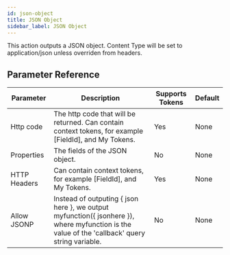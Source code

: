 ```yaml
---
id: json-object
title: JSON Object
sidebar_label: JSON Object
---
```



This action outputs a JSON object. Content Type will be set to application/json unless overriden from headers.

## Parameter Reference
| Parameter | Description | Supports Tokens | Default |
| -- | -- | -- | -- |
| Http code | The http code that will be returned. Can contain context tokens, for example [FieldId], and My Tokens. | Yes | None |
| Properties | The fields of the JSON object. | No | None |
| HTTP Headers | Can contain context tokens, for example [FieldId], and My Tokens. | Yes | None |
| Allow JSONP | Instead of outputing { json here }, we output myfunction({ jsonhere }), where myfunction is the value of the 'callback' query string variable. | No | None |
